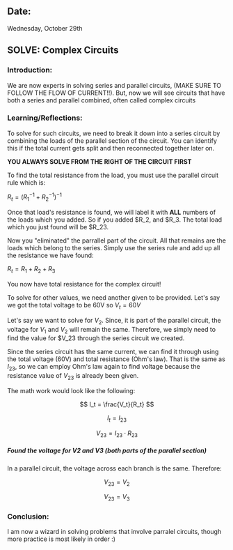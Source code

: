 ## Date:
Wednesday, October 29th

## SOLVE: Complex Circuits

### Introduction:
We are now experts in solving series and parallel circuits, (MAKE SURE TO FOLLOW THE FLOW OF CURRENT!!). But, now we will see circuits that have both a series and parallel combined, often called complex circuits

### Learning/Reflections:

To solve for such circuits, we need to break it down into a series circuit by combining the loads of the parallel section of the circuit. You can identify this if the total current gets split and then reconnected together later on. 

**YOU ALWAYS SOLVE FROM THE RIGHT OF THE CIRCUIT FIRST**

To find the total resistance from the load, you must use the parallel circuit rule which is:

$R_t = (R_1^{-1} + R_2^{-1})^{-1}$


Once that load's resistance is found, we will label it with **ALL** numbers of the loads which you added. So if you added $R_2, and $R_3. The total load which you just found will be $R_23.


Now you "eliminated" the parrallel part of the circuit. All that remains are the loads which belong to the series. Simply use the series rule and add up all the resistance we have found:

$R_t = R_1 + R_2 + R_3$

You now have total resistance for the complex circuit!

To solve for other values, we need another given to be provided. Let's say we got the total voltage to be 60V so $V_t = 60 V$

Let's say we want to solve for $V_2$. Since, it is part of the parallel circuit, the voltage for $V_1$ and $V_2$ will remain the same. Therefore, we simply need to find the value for $V_23 through the series circuit we created. 

Since the series circuit has the same current, we can find it through using the total voltage (60V) and total resistance (Ohm's law). That is the same as $I_23$, so we can employ Ohm's law again to find voltage because the resistance value of $V_23$ is already been given.


The math work would look like the following:

$$
I_t = \frac{V_t}{R_t}
$$

$$
I_t = I_{23}
$$

$$
V_{23} = I_{23} \cdot R_{23}
$$

##### Found the voltage for V2 and V3 (both parts of the parallel section)

In a parallel circuit, the voltage across each branch is the same. Therefore:

$$
V_{23} = V_2
$$

$$
V_{23} = V_3
$$

### Conclusion:
I am now a wizard in solving problems that involve parralel circuits, though more practice is most likely in order :)
